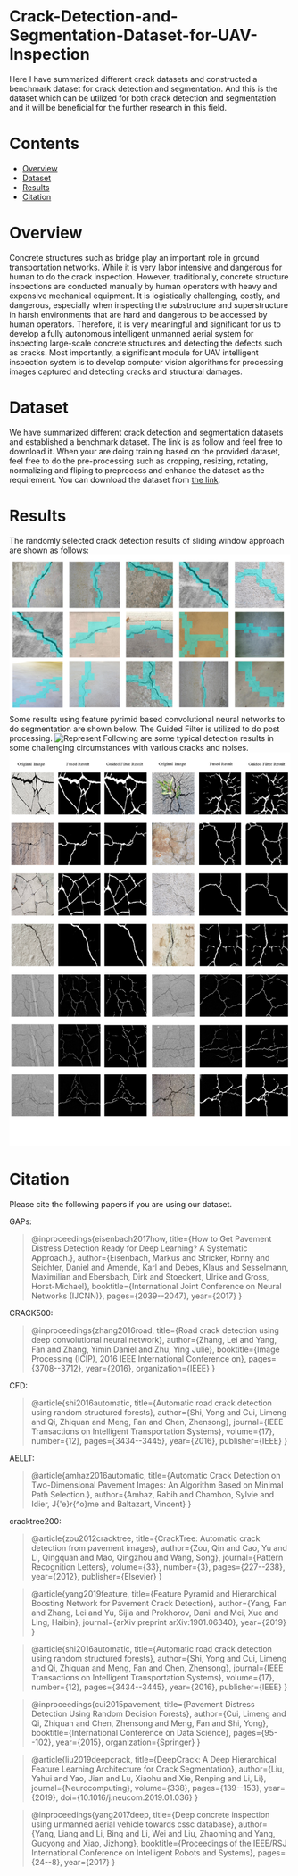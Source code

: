# Crack-Detection-and-Segmentation-Dataset-for-UAV-Inspection
Here I have summarized different crack datasets and constructed a benchmark dataset for crack detection and segmentation. And this is the dataset which can be utilized for both crack detection and segmentation and it will be beneficial for the further research in this field.
# Contents
 - [Overview](#Overview)
 - [Dataset](#Dataset)
 - [Results](#Results)
 - [Citation](#Citation)
 
 # Overview
 Concrete structures such as bridge play an important role in ground transportation networks. While it is very labor intensive and dangerous for human to do the crack inspection. However, traditionally, concrete structure inspections are conducted manually by human operators with heavy and expensive mechanical equipment. It is logistically challenging, costly, and dangerous, especially when inspecting the substructure and superstructure in harsh environments that are hard and dangerous to be accessed by human operators. Therefore, it is very meaningful and significant for us to develop a fully autonomous intelligent unmanned aerial system for inspecting large-scale concrete structures and detecting the defects such as cracks. Most importantly, a significant module for UAV intelligent inspection system is to develop computer vision algorithms for processing images captured and detecting cracks and structural damages.
 
 # Dataset
 We have summarized different crack detection and segmentation datasets and established a benchmark dataset. The link is as follow and feel free to download it.
 When your are doing training based on the provided dataset, feel free to do the pre-processing such as cropping, resizing, rotating, normalizing and fliping to preprocess and enhance the dataset as the requirement.
You can download the dataset from [the link](https://drive.google.com/open?id=1RMf0GYXn7Mq1s9STGFG5iByavTr05SjF).
# Results
The randomly selected crack detection results of sliding window approach are shown as follows:
![Represent](./images/sw2.png)
Some results using feature pyrimid based convolutional neural networks to do segmentation are shown below. The Guided Filter is utilized to do post processing.
![Represent](./images/crack_image.png)
Following are some typical detection results in some challenging circumstances with various cracks and noises.
![Represent](./images/crack_typical_results.png)
# Citation

Please cite the following papers if you are using our dataset.

GAPs: 
>@inproceedings{eisenbach2017how,
  title={How to Get Pavement Distress Detection Ready for Deep Learning? A Systematic Approach.},
  author={Eisenbach, Markus and Stricker, Ronny and Seichter, Daniel and Amende, Karl and Debes, Klaus
          and Sesselmann, Maximilian and Ebersbach, Dirk and Stoeckert, Ulrike
          and Gross, Horst-Michael},
  booktitle={International Joint Conference on Neural Networks (IJCNN)},
  pages={2039--2047},
  year={2017}
}

CRACK500:
>@inproceedings{zhang2016road,
  title={Road crack detection using deep convolutional neural network},
  author={Zhang, Lei and Yang, Fan and Zhang, Yimin Daniel and Zhu, Ying Julie},
  booktitle={Image Processing (ICIP), 2016 IEEE International Conference on},
  pages={3708--3712},
  year={2016},
  organization={IEEE}
}

CFD: 
>@article{shi2016automatic,
  title={Automatic road crack detection using random structured forests},
  author={Shi, Yong and Cui, Limeng and Qi, Zhiquan and Meng, Fan and Chen, Zhensong},
  journal={IEEE Transactions on Intelligent Transportation Systems},
  volume={17},
  number={12},
  pages={3434--3445},
  year={2016},
  publisher={IEEE}
}

AELLT: 
>@article{amhaz2016automatic,
  title={Automatic Crack Detection on Two-Dimensional Pavement Images: An Algorithm Based on Minimal Path Selection.},
  author={Amhaz, Rabih and Chambon, Sylvie and Idier, J{\'e}r{\^o}me and Baltazart, Vincent}
}

cracktree200: 
>@article{zou2012cracktree,
  title={CrackTree: Automatic crack detection from pavement images},
  author={Zou, Qin and Cao, Yu and Li, Qingquan and Mao, Qingzhou and Wang, Song},
  journal={Pattern Recognition Letters},
  volume={33},
  number={3},
  pages={227--238},
  year={2012},
  publisher={Elsevier}
}

>@article{yang2019feature,
  title={Feature Pyramid and Hierarchical Boosting Network for Pavement Crack Detection},
  author={Yang, Fan and Zhang, Lei and Yu, Sijia and Prokhorov, Danil and Mei, Xue and Ling, Haibin},
  journal={arXiv preprint arXiv:1901.06340},
  year={2019}
}

>@article{shi2016automatic,
  title={Automatic road crack detection using random structured forests},
  author={Shi, Yong and Cui, Limeng and Qi, Zhiquan and Meng, Fan and Chen, Zhensong},
  journal={IEEE Transactions on Intelligent Transportation Systems},
  volume={17},
  number={12},
  pages={3434--3445},
  year={2016},
  publisher={IEEE}
}

>@inproceedings{cui2015pavement,
  title={Pavement Distress Detection Using Random Decision Forests},
  author={Cui, Limeng and Qi, Zhiquan and Chen, Zhensong and Meng, Fan and Shi, Yong},
  booktitle={International Conference on Data Science},
  pages={95--102},
  year={2015},
  organization={Springer}
}

>@article{liu2019deepcrack,
  title={DeepCrack: A Deep Hierarchical Feature Learning Architecture for Crack Segmentation},
  author={Liu, Yahui and Yao, Jian and Lu, Xiaohu and Xie, Renping and Li, Li},
  journal={Neurocomputing},
  volume={338},
  pages={139--153},
  year={2019},
  doi={10.1016/j.neucom.2019.01.036}
}

>@inproceedings{yang2017deep,
  title={Deep concrete inspection using unmanned aerial vehicle towards cssc database},
  author={Yang, Liang and Li, Bing and Li, Wei and Liu, Zhaoming and Yang, Guoyong and Xiao, Jizhong},
  booktitle={Proceedings of the IEEE/RSJ International Conference on Intelligent Robots and Systems},
  pages={24--8},
  year={2017}
}
